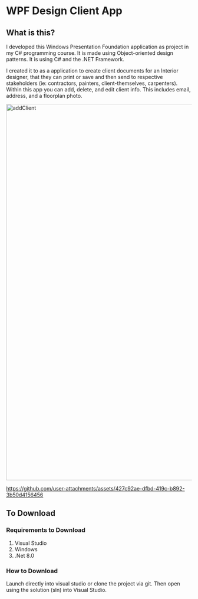 # WPF Design Client App

## What is this?

I developed this Windows Presentation Foundation application as project in my C# programming course. It is made using Object-oriented design patterns. It is using C# and the .NET Framework. 

I created it to as a application to create client documents for an Interior designer, that they can print or save and then send to respective stakeholders (ie: contractors, painters, client-themselves, carpenters). Within this app you can add, delete, and edit client info. This includes email, address, and a floorplan photo. 


<img width="1021" alt="addClient" src="https://github.com/user-attachments/assets/d2c70003-534b-4fed-8d1a-71760b5d94bc" />

https://github.com/user-attachments/assets/427c92ae-dfbd-419c-b892-3b50d4156456

## To Download

### Requirements to Download

1. Visual Studio
2. Windows
3. .Net 8.0

### How to Download

Launch directly into visual studio or clone the project via git. Then open using the solution (sln) into Visual Studio.
